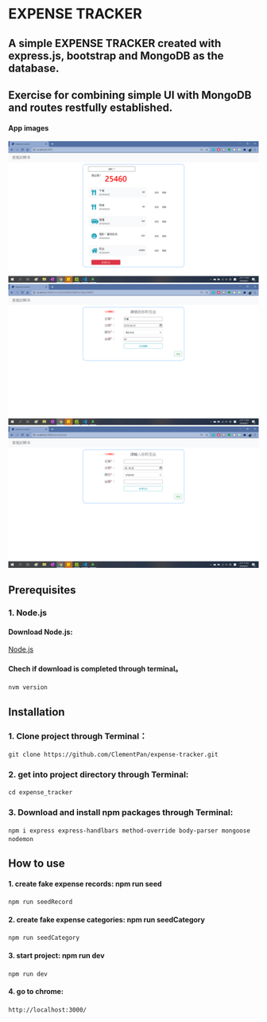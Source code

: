 # EXPENSE TRACKER
## A simple EXPENSE TRACKER created with express.js, bootstrap and MongoDB as the database.
## Exercise for combining simple UI with MongoDB and routes restfully established.

#### App images
![Index1](/images/index.png)
![Index1](/images/edit.png)
![Index1](/images/new.png)

## Prerequisites
### 1. Node.js
#### Download Node.js:
[Node.js](https://github.com/coreybutler/nvm-windows/releases)
#### Chech if download is completed through terminal。
`nvm version`
## 
## Installation
### 1. Clone project through Terminal： 
`git clone https://github.com/ClementPan/expense-tracker.git`
### 2. get into project directory through Terminal:
`cd expense_tracker`
### 3. Download and install npm packages through Terminal:
`npm i express express-handlbars method-override body-parser mongoose nodemon`
## 
## How to use
#### 1. create fake expense records: npm run seed
`npm run seedRecord`
#### 2. create fake expense categories: npm run seedCategory
`npm run seedCategory`
#### 3. start project: npm run dev
`npm run dev`
#### 4. go to chrome:
`http://localhost:3000/`
